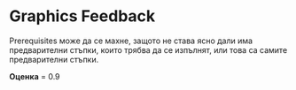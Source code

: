 # Graphics Feedback #
 Prerequisites може да се махне, защото не става ясно дали има предварителни стъпки, които трябва да се изпълнят, или това са самите предварителни стъпки.

**Оценка** = 0.9
